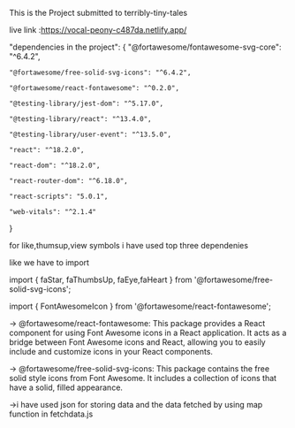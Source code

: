 This is the Project submitted to terribly-tiny-tales 

live link :https://vocal-peony-c487da.netlify.app/

  "dependencies in the project": {
    "@fortawesome/fontawesome-svg-core": "^6.4.2",
    
    "@fortawesome/free-solid-svg-icons": "^6.4.2",
    
    "@fortawesome/react-fontawesome": "^0.2.0",
    
    "@testing-library/jest-dom": "^5.17.0",
    
    "@testing-library/react": "^13.4.0",
    
    "@testing-library/user-event": "^13.5.0",
    
    "react": "^18.2.0",
    
    "react-dom": "^18.2.0",
    
    "react-router-dom": "^6.18.0",
    
    "react-scripts": "5.0.1",
    
    "web-vitals": "^2.1.4"
  }

for like,thumsup,view symbols i have used top three dependenies 

like we have to import 

import { faStar, faThumbsUp, faEye,faHeart } from '@fortawesome/free-solid-svg-icons';

import { FontAwesomeIcon } from '@fortawesome/react-fontawesome';



-> @fortawesome/react-fontawesome:
This package provides a React component for using Font Awesome icons in a React application.
It acts as a bridge between Font Awesome icons and React, allowing you to easily include and customize icons in your React components.


-> @fortawesome/free-solid-svg-icons:
This package contains the free solid style icons from Font Awesome.
It includes a collection of icons that have a solid, filled appearance.



->i have used json for storing data and the data fetched by using map function in fetchdata.js
